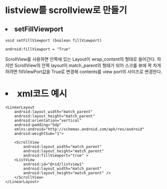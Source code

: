 # listview를 scrollview로 만들기

## <li> setFillViewport
    void setFillViewport (boolean fillViewport)

    android:fillViewport = "True"


ScrollView를 사용하면 안쪽에 있는 Layout이 wrap_content의 형태로 들어간다. 하지만 ScrollView의 안쪽 layout이 match_parent의 형태가 되어 스크롤 뷰에 꽉 차게 하려면 fillViewPort값을 True로 변경해 contents를 view port의 사이즈로 변경한다.

# <li> xml코드 예시
    <LinearLayout
        android:layout_width="match_parent"
        android:layout_height="match_parent"
        android:orientation="vertical"
        android:padding="5dp"
        xmlns:android="http://schemas.android.com/apk/res/android"
        android:weightSum="1">

        <ScrollView
            android:layout_width="match_parent"
            android:layout_height="match_parent"
            android:fillViewport="true" >
        <ListView
            android:id="@+id/listview1"
            android:layout_width="match_parent"
            android:layout_height="match_parent" />
        </ScrollView>
    </LinearLayout>
